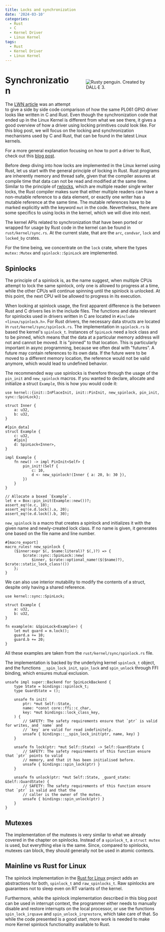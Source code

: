 ```yaml
---
title: Locks and synchronization
date: '2024-03-10'
categories:
  - Rust
  - C
  - Kernel Driver
  - Linux Kernel
tags:
  - Rust
  - Kernel Driver
  - Linux Kernel
---
```


[<img src="/static/img/rusty_penguin_8.jpeg" style="max-width:40%;min-width:40px;float:right;padding:40px" alt="Rusty penguin. Created by DALL·E 3." />](https://github.com/Rust-for-Linux/)

# Synchronization

The [LWN article](https://lwn.net/Articles/863459/) was an attempt to give a
side by side code comparison of how the same PL061 GPIO driver looks like
written in C and Rust. Even though the synchronization code that ended up in the
Linux Kernel is different from what we see there, it gives a good overview of
how a driver using locking primitives could look like. For this blog post, we
will focus on the locking and synchronization mechanisms used by C and Rust,
that can be found in the latest Linux kernels.

For a more general explanation focusing on how to port a driver to Rust, check
out this [blog post](../../../../2024/02/06/porting-my-first-phy-driver/).

Before deep diving into how locks are implemented in the Linux kernel using
Rust, let us start with the general principle of locking in Rust. Rust programs
are inherently memory and thread safe, given that the compiler assures at
compile time that data can not be read and modified at the same time. Similar to
the principle of [rwlocks](https://www.unix.com/man-page/linux/3c/rwlock/),
which are multiple reader single writer locks, the Rust compiler makes sure that
either multiple readers can have a non-mutable reference to a data element, or
exactly one writer has a mutable reference at the same time. The mutable
references have to be marked explicitly with the keyword `mut` in the code.
Nevertheless, there are some specifics to using locks in the kernel, which we
will dive into next.

The kernel APIs related to synchronization that have been ported or wrapped for
usage by Rust code in the kernel can be found in `rust/kernel/sync.rs`. At the
current state, that are the `arc`, `condvar`, `lock` and `locked_by` crates.

For the time being, we concentrate on the `lock` crate, where the types
`mutex::Mutex` and `spinlock::SpinLock` are implemented.

## Spinlocks

The principle of a spinlock is, as the name suggest, when multiple CPUs attempt
to lock the same spinlock, only one is allowed to progress at a time, while the
other CPUs will continue spinning until the spinlock is unlocked. At this point,
the next CPU will be allowed to progress in its execution.

When looking at spinlock usage, the first apparent difference is the between
Rust and C drivers lies in the include files. The functions and data relevant
for spinlocks used in drivers written in C are located in `#include
<linux/spinlock.h>`. For Rust drivers, the necessary data structs are located in
`rust/kernel/sync/spinlock.rs`. The implementation in `spinlock.rs` is based the
kernel's `spinlock_t`.  Instances of `SpinLock` need a lock class and to be
pinned, which means that the data at a particular memory address will not and
cannot be moved. It is "pinned" to that location. This is particularly important
in async programming, because we often deal with "futures". A future may contain
references to its own data. If the future were to be moved to a different memory
location, the reference would not be valid anymore, which would lead to
undefined behavior.

The recommended way use spinlocks is therefore through the usage of the
`pin_init` and `new_spinlock` macros.  If you wanted to declare, allocate and
initialize a struct `Example`, this is how you would code it:

```
use kernel::{init::InPlaceInit, init::PinInit, new_spinlock, pin_init, sync::SpinLock};

struct Inner {
    a: u32,
    b: u32,
}

#[pin_data]
struct Example {
    c: u32,
    #[pin]
    d: SpinLock<Inner>,
}

impl Example {
    fn new() -> impl PinInit<Self> {
        pin_init!(Self {
            c: 10,
            d <- new_spinlock!(Inner { a: 20, b: 30 }),
        })
    }
}

// Allocate a boxed `Example`.
let e = Box::pin_init(Example::new())?;
assert_eq!(e.c, 10);
assert_eq!(e.d.lock().a, 20);
assert_eq!(e.d.lock().b, 30);
```
`new_spinlock` is a macro that creates a spinlock and initializes it with the
given name and newly-created lock class. If no name is given, it generates one
based on the file name and line number.

```
#[macro_export]
macro_rules! new_spinlock {
    ($inner:expr $(, $name:literal)? $(,)?) => {
        $crate::sync::SpinLock::new(
            $inner, $crate::optional_name!($($name)?), $crate::static_lock_class!())
    };
}
```

We can also use interior mutability to modify the contents of a struct, despite
only having a shared reference.

```
use kernel::sync::SpinLock;

struct Example {
    a: u32,
    b: u32,
}

fn example(m: &SpinLock<Example>) {
    let mut guard = m.lock();
    guard.a += 10;
    guard.b += 20;
}
```
All these examples are taken from the `rust/kernel/sync/spinlock.rs` file.

The implementation is backed by the underlying kernel `spinlock_t` object, and
the functions `__spin_lock_init`, `spin_lock` and `spin_unlock` through FFI
binding, which ensures mutual exclusion.

```
unsafe impl super::Backend for SpinLockBackend {
    type State = bindings::spinlock_t;
    type GuardState = ();

    unsafe fn init(
        ptr: *mut Self::State,
        name: *const core::ffi::c_char,
        key: *mut bindings::lock_class_key,
    ) {
        // SAFETY: The safety requirements ensure that `ptr` is valid for writes, and `name` and
        // `key` are valid for read indefinitely.
        unsafe { bindings::__spin_lock_init(ptr, name, key) }
    }

    unsafe fn lock(ptr: *mut Self::State) -> Self::GuardState {
        // SAFETY: The safety requirements of this function ensure that `ptr` points to valid
        // memory, and that it has been initialised before.
        unsafe { bindings::spin_lock(ptr) }
    }

    unsafe fn unlock(ptr: *mut Self::State, _guard_state: &Self::GuardState) {
        // SAFETY: The safety requirements of this function ensure that `ptr` is valid and that the
        // caller is the owner of the mutex.
        unsafe { bindings::spin_unlock(ptr) }
    }
}
```

## Mutexes

The implementation of the mutexes is very similar to what we already covered in
the chapter on spinlocks. Instead of a `spinlock_t`, a `struct mutex` is used,
but everything else is the same. Since, compared to spinlocks, mutexes can
block, they should generally not be used in atomic contexts.

## Mainline vs Rust for Linux

The spinlock implementation in the [Rust for
Linux](https://github.com/Rust-for-Linux/) project adds an abstractions for both,
`spinlock_t` and `raw_spinlocks_t`. Raw spinlocks are guarantees not to sleep even on RT
variants of the kernel.

Furthermore, while the spinlock implementation described in this blog post can
be used in interrupt context, the programmer either needs to manually disable
and restore interrupts on the local processor, or use the functions
`spin_lock_irqsave` and `spin_unlock_irqrestore`, which take care of that. So
while the code presented is a good start, more work is needed to make more
Kernel spinlock functionality available to Rust.
